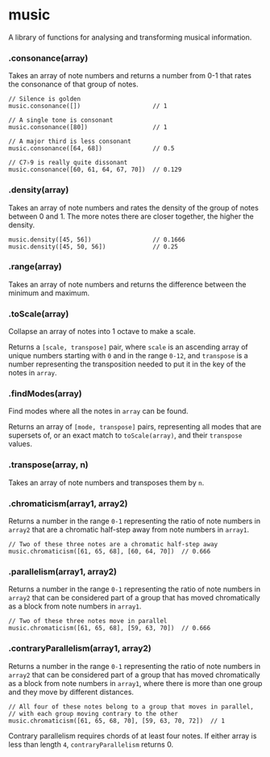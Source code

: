 # music

A library of functions for analysing and transforming musical information.

<!--## Installation

  Install with [component(1)](http://component.io):

    $ component install stephband/midi-graph-->
    
    
### .consonance(array)

Takes an array of note numbers and returns a number from 0-1 that rates the
consonance of that group of notes.

    // Silence is golden
    music.consonance([])                    // 1
    
    // A single tone is consonant
    music.consonance([80])                  // 1
    
    // A major third is less consonant
    music.consonance([64, 68])              // 0.5
    
    // C7♭9 is really quite dissonant
    music.consonance([60, 61, 64, 67, 70])  // 0.129


### .density(array)

Takes an array of note numbers and rates the density of the group of notes
between 0 and 1. The more notes there are closer together, the higher the
density.

    music.density([45, 56])                 // 0.1666
    music.density([45, 50, 56])             // 0.25

### .range(array)

Takes an array of note numbers and returns the difference between the minimum
and maximum.

### .toScale(array)

Collapse an array of notes into 1 octave to make a scale.

Returns a <code>[scale, transpose]</code> pair, where <code>scale</code> is an
ascending array of unique numbers starting with <code>0</code> and in the range
<code>0-12</code>, and <code>transpose</code> is a number representing the
transposition needed to put it in the key of the notes in <code>array</code>.

### .findModes(array)

Find modes where all the notes in <code>array</code> can be found.

Returns an array of <code>[mode, transpose]</code> pairs, representing all modes
that are supersets of, or an exact match to <code>toScale(array)</code>, and
their <code>transpose</code> values.

### .transpose(array, n)

Takes an array of note numbers and transposes them by <code>n</code>.

### .chromaticism(array1, array2)

Returns a number in the range <code>0-1</code> representing the ratio of
note numbers in <code>array2</code> that are a chromatic half-step away from
note numbers in <code>array1</code>.

    // Two of these three notes are a chromatic half-step away
    music.chromaticism([61, 65, 68], [60, 64, 70])  // 0.666

### .parallelism(array1, array2)

Returns a number in the range <code>0-1</code> representing the ratio of note
numbers in <code>array2</code> that can be considered part of a group that has
moved chromatically as a block from note numbers in <code>array1</code>.

    // Two of these three notes move in parallel
    music.chromaticism([61, 65, 68], [59, 63, 70])  // 0.666

### .contraryParallelism(array1, array2)

Returns a number in the range <code>0-1</code> representing the ratio of note
numbers in <code>array2</code> that can be considered part of a group that has
moved chromatically as a block from note numbers in <code>array1</code>, where
there is more than one group and they move by different distances.

    // All four of these notes belong to a group that moves in parallel,
    // with each group moving contrary to the other
    music.chromaticism([61, 65, 68, 70], [59, 63, 70, 72])  // 1

Contrary parallelism requires chords of at least four notes. If either array
is less than length <code>4</code>, <code>contraryParallelism</code> returns 0.
